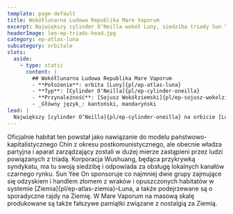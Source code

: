 ```yaml
---
template: page-default
title: Wokółlunarna Ludowa Republika Mare Vaporum 
excerpt: Największy cylinder O’Neilla wokół Luny, siedziba triady Sun Yee On i czarnego rynku.
headerImage: leo-ep-triads-head.jpg
category: ep-atlas-luna
subcategory: orbitale
slots:
  aside:
    - type: static
      content: |
        ## Wokółlunarna Ludowa Republika Mare Vaporum
        - **Położenie**: orbita [Luny]{pl/ep-atlas-luna}
        - **Typ**: [Cylinder O'Neilla]{pl/ep-cylinder-oneilla}
        - **Przynależność**: [Sojusz Wokółziemski]{pl/ep-sojusz-wokolziemski}
        - _Główny język_: kantoński, mandaryński
lead: |
  Największy [cylinder O’Neilla]{pl/ep-cylinder-oneilla} na orbicie [Luny]{pl/ep-atlas-luna} znany jest przede wszystkim jako lokalna baza [triady]{pl/ep-triady} Sun Yee On, która skutecznie przeniknęła i skorumpowała tutejsze władze. 
---
```

Oficjalnie habitat ten powstał jako nawiązanie do modelu państwowo-kapitalistycznego Chin z okresu postkomunistycznego, ale obecnie władza partyjna i aparat zarządzający zostali w dużej mierze zastąpieni przez ludzi powiązanych z triadą. Korporacja Wushuang, będąca przykrywką syndykatu, ma tu swoją siedzibę i odpowiada za obsługę lokalnych kanałów czarnego rynku. Sun Yee On sponsoruje co najmniej dwie grupy zajmujące się odzyskiem i handlem złomem z wraków i opuszczonych habitatów w systemie [Ziemia]{pl/ep-atlas-ziemia}–Luna, a także podejrzewane są o sporadyczne rajdy na Ziemię. W Mare Vaporum na masową skalę produkowane są także fałszywe pamiątki związane z nostalgią za Ziemią.
